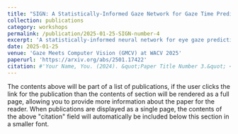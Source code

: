 ```yaml
---
title: "SIGN: A Statistically-Informed Gaze Network for Gaze Time Prediction"
collection: publications
category: workshops
permalink: /publication/2025-01-25-SIGN-number-4
excerpt: 'A statistically-informed neural network for eye gaze predictions.'
date: 2025-01-25
venue: 'Gaze Meets Computer Vision (GMCV) at WACV 2025'
paperurl: 'https://arxiv.org/abs/2501.17422'
citation: #'Your Name, You. (2024). &quot;Paper Title Number 3.&quot; <i>GitHub Journal of Bugs</i>. 1(3).'
---
```


The contents above will be part of a list of publications, if the user clicks the link for the publication than the contents of section will be rendered as a full page, allowing you to provide more information about the paper for the reader. When publications are displayed as a single page, the contents of the above "citation" field will automatically be included below this section in a smaller font.
